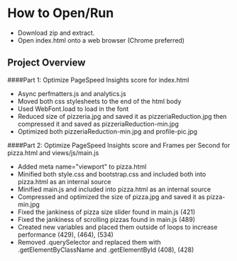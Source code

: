 # How to Open/Run
- Download zip and extract.
- Open index.html onto a web browser (Chrome preferred) 

## Project Overview

####Part 1: Optimize PageSpeed Insights score for index.html
- Async perfmatters.js and analytics.js
- Moved both css stylesheets to the end of the html body
- Used WebFont.load to load in the font
- Reduced size of pizzeria.jpg and saved it as pizzeriaReduction.jpg then compressed it and saved as pizzeriaReduction-min.jpg
- Optimized both pizzeriaReduction-min.jpg and profile-pic.jpg

####Part 2: Optimize PageSpeed Insights score and Frames per Second for pizza.html and views/js/main.js
- Added meta name="viewport" to pizza.html
- Minified both style.css and bootstrap.css and included both into pizza.html as an internal source
- Minified main.js and included into pizza.html as an internal source
- Compressed and optimized the size of pizza.jpg and saved it as pizza-min.jpg
- Fixed the jankiness of pizza size slider found in main.js (421)
- Fixed the jankiness of scrolling pizzas found in main.js (489)
- Created new variables and placed them outside of loops to increase performance (429), (464), (534)
- Removed .querySelector and replaced them with .getElementByClassName and .getElementById (408), (428) 
